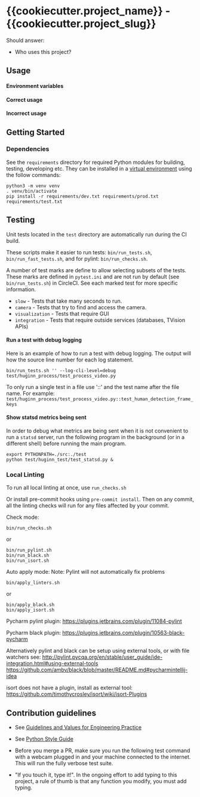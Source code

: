 # {{cookiecutter.project_name}} - {{cookiecutter.project_slug}} 

Should answer:

* Who uses this project?


## Usage

####  Environment variables

#### Correct usage

#### Incorrect usage

## Getting Started

### Dependencies

See the `requirements` directory for required Python modules for building, testing, developing etc.
They can be installed in a [virtual environment](https://docs.python.org/3/library/venv.html) using the follow commands:
```
python3 -m venv venv
. venv/bin/activate
pip install -r requirements/dev.txt requirements/prod.txt requirements/test.txt
```

## Testing

Unit tests located in the `test` directory are automatically run during the CI build.

These scripts make it easier to run tests: `bin/run_tests.sh`, `bin/run_fast_tests.sh`, and for
pylint: `bin/run_checks.sh`.

A number of test marks are define to allow selecting subsets of the tests. These marks are
defined in `pytest.ini` and are not run by default (see `bin/run_tests.sh`) in CircleCI. 
See each marked test for more specific information. 

- `slow` - Tests that take many seconds to run.
- `camera` - Tests that try to find and access the camera.
- `visualization` - Tests that require GUI
- `integration` - Tests that require outside services (databases, TVision APIs)

#### Run a test with debug logging

Here is an example of how to run a test with debug logging. The output will how the source line
number for each log statement.

    bin/run_tests.sh '' --log-cli-level=debug test/huginn_process/test_process_video.py

To only run a single test in a file use '::' and the test name after the file name.
For example: `test/huginn_process/test_process_video.py::test_human_detection_frame_keys`

#### Show statsd metrics being sent

In order to debug what metrics are being sent when it is not convenient to run a `statsd`
server, run the following program in the background (or in a different shell) before running the
main program.

    export PYTHONPATH=./src:./test
    python test/huginn_test/test_statsd.py &

### Local Linting

To run all local linting at once, use `run_checks.sh`

Or install pre-commit hooks using `pre-commit install`. Then on any commit, all the linting checks will
run for any files affected by your commit.

Check mode:

`bin/run_checks.sh`

or
```
bin/run_pylint.sh
bin/run_black.sh
bin/run_isort.sh
```

Auto apply mode:
Note: Pylint will not automatically fix problems

`bin/apply_linters.sh`

or
```
bin/apply_black.sh
bin/apply_isort.sh
```


Pycharm pylint plugin: https://plugins.jetbrains.com/plugin/11084-pylint

Pycharm black plugin: https://plugins.jetbrains.com/plugin/10563-black-pycharm

Alternatively pylint and black can be setup using external tools, or with file watchers see:
http://pylint.pycqa.org/en/stable/user_guide/ide-integration.html#using-external-tools
https://github.com/ambv/black/blob/master/README.md#pycharmintellij-idea

isort does not have a plugin, install as external tool:
https://github.com/timothycrosley/isort/wiki/isort-Plugins


## Contribution guidelines

* See [Guidelines and Values for Engineering Practice](
https://tvision.atlassian.net/wiki/spaces/TVIPD/pages/30277643/Guidelines+and+values+for+engineering+practice)

* See [Python Style Guide](
https://tvision.atlassian.net/wiki/spaces/TVIPD/pages/821559312/Python+Style+Guide)

* Before you merge a PR, make sure you run the following test command with a webcam plugged in and
your machine connected to the internet. This will run the fully verbose test suite.

* "If you touch it, type it!". In the ongoing effort to add typing to this project, a rule of thumb 
is that any function you modify, you must add typing.

